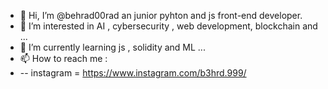 - 👋 Hi, I’m @behrad00rad an junior pyhton and js front-end developer.
- 👀 I’m interested in AI , cybersecurity , web development, blockchain and ...
- 🌱 I’m currently learning js , solidity and ML ... 
- 📫 How to reach me :
-  -- instagram = https://www.instagram.com/b3hrd.999/
<!---
behrad00rad/behrad00rad is a ✨ special ✨ repository because its `README.md` (this file) appears on your GitHub profile.
You can click the Preview link to take a look at your changes.
--->
